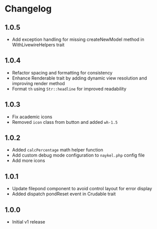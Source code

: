 # Changelog

## 1.0.5
- Add exception handling for missing createNewModel method in WithLivewireHelpers trait

## 1.0.4
- Refactor spacing and formatting for consistency
- Enhance Renderable trait by adding dynamic view resolution and improving render method
- Format `th` using `Str::headline` for improved readability

## 1.0.3
- Fix academic icons
- Removed `icon` class from button and added `wh-1.5`
  
## 1.0.2
- Added `calcPercentage` math helper function
- Add custom debug mode configuration to `naykel.php` config file
- Add more icons
  
## 1.0.1
- Update filepond component to avoid control layout for error display 
- Added dispatch pondReset event in Crudable trait

## 1.0.0
- Initial v1 release
